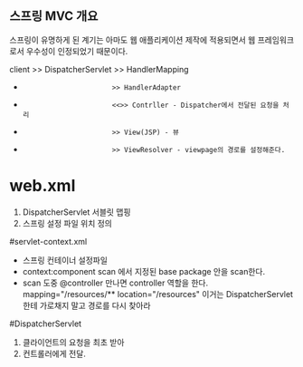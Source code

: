 ## 스프링 MVC 개요
스프링이 유명하게 된 계기는 아마도 웹 애플리케이션 제작에 적용되면서 웹 프레임워크로서 우수성이 인정되었기 때문이다.

client >> DispatcherServlet >> HandlerMapping
-                           >> HandlerAdapter
-                           <<>> Contrller - Dispatcher에서 전달된 요청을 처리
-                           >> View(JSP) - 뷰
-                           >> ViewResolver - viewpage의 경로를 설정해준다.

# web.xml
1. DispatcherServlet 서블릿 맵핑
2. 스프링 설정 파일 위치 정의

#servlet-context.xml
- 스프링 컨테이너 설정파일
- context:component scan 에서 지정된 base package 안을 scan한다.
- scan 도중 @controller 만나면 controller 역할을 한다.
            mapping="/resources/** location="/resources"  이거는 DispatcherServlet한테 가로채지 말고 경로를 다시 찾아라

#DispatcherServlet
1. 클라이언트의 요청을 최초 받아
2. 컨트롤러에게 전달.
